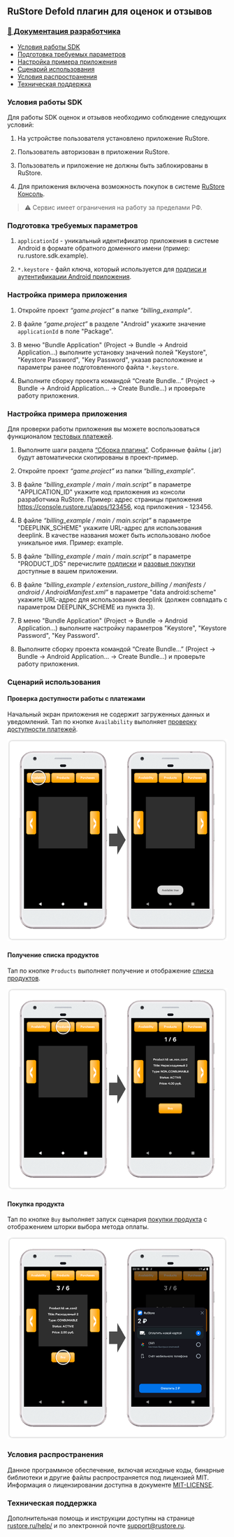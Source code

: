 ## RuStore Defold плагин для оценок и отзывов

### [🔗 Документация разработчика](https://www.rustore.ru/help/sdk/payments)

- [Условия работы SDK](#Условия-работы-SDK)
- [Подготовка требуемых параметров](#Подготовка-требуемых-параметров)
- [Настройка примера приложения](#Настройка-примера-приложения)
- [Сценарий использования](#Сценарий-использования)
- [Условия распространения](#Условия-распространения)
- [Техническая поддержка](#Техническая-поддержка)


### Условия работы SDK

Для работы SDK оценок и отзывов необходимо соблюдение следующих условий:

1. На устройстве пользователя установлено приложение RuStore.

2. Пользователь авторизован в приложении RuStore.

3. Пользователь и приложение не должны быть заблокированы в RuStore.

4. Для приложения включена возможность покупок в системе [RuStore Консоль](https://console.rustore.ru/).

> ⚠️ Сервис имеет ограничения на работу за пределами РФ.


### Подготовка требуемых параметров

1. `applicationId` - уникальный идентификатор приложения в системе Android в формате обратного доменного имени (пример: ru.rustore.sdk.example).

2. `*.keystore` - файл ключа, который используется для [подписи и аутентификации Android приложения](https://www.rustore.ru/help/developers/publishing-and-verifying-apps/app-publication/apk-signature/).


### Настройка примера приложения

1. Откройте проект _“game.project”_ в папке _“billing_example”_.

2. В файле _“game.project”_ в разделе "Android" укажите значение `applicationId` в поле "Package".

3. В меню "Bundle Application" (Project → Bundle → Android Application...) выполните установку значений полей "Keystore", "Keystore Password", "Key Password", указав расположение и параметры ранее подготовленного файла `*.keystore`.

4. Выполните сборку проекта командой “Create Bundle...” (Project → Bundle → Android Application... → Create Bundle...) и проверьте работу приложения.


### Настройка примера приложения

Для проверки работы приложения вы можете воспользоваться функционалом [тестовых платежей](https://www.rustore.ru/help/developers/monetization/sandbox).

1. Выполните шаги раздела [“Сборка плагина”](../README.md). Собранные файлы (.jar) будут автоматически скопированы в проект-пример.

2. Откройте проект _“game.project”_ из папки _“billing_example”_.

3. В файле _“billing_example / main / main.script”_ в параметре "APPLICATION_ID" укажите код приложения из консоли разработчика RuStore. Пример: адрес страницы приложения https://console.rustore.ru/apps/123456, код приложения - 123456.

4. В файле _“billing_example / main / main.script”_ в параметре "DEEPLINK_SCHEME" укажите URL-адрес для использования deeplink. В качестве названия может быть использовано любое уникальное имя. Пример: example.

5. В файле _“billing_example / main / main.script”_ в параметре "PRODUCT_IDS" перечислите [подписки](https://www.rustore.ru/help/developers/monetization/create-app-subscription/) и [разовые покупки](https://www.rustore.ru/help/developers/monetization/create-paid-product-in-application/) доступные в вашем приложении.

6. В файле _“billing_example / extension_rustore_billing / manifests / android / AndroidManifest.xml”_ в параметре "data android:scheme" укажите URL-адрес для использования deeplink (должен совпадать с параметром DEEPLINK_SCHEME из пункта 3).

7. В меню "Bundle Application" (Project → Bundle → Android Application...) выполните настройку параметров "Keystore", "Keystore Password", "Key Password".

8. Выполните сборку проекта командой “Create Bundle...” (Project → Bundle → Android Application... → Create Bundle...) и проверьте работу приложения.


### Сценарий использования

#### Проверка доступности работы с платежами

Начальный экран приложения не содержит загруженных данных и уведомлений. Тап по кнопке `Availability` выполняет [проверку доступности платежей](https://www.rustore.ru/help/sdk/payments/checkpurchasesavailability).

![Проверка доступности платежей](images/02_check_purchases_availability.png)


#### Получение списка продуктов

Тап по кнопке `Products` выполняет получение и отображение [списка продуктов](https://www.rustore.ru/help/sdk/payments/getproducts).

![Получение списка продуктов](images/03_update_products_list.png)


#### Покупка продукта

Тап по кнопке `Buy` выполняет запуск сценария [покупки продукта](https://www.rustore.ru/help/sdk/payments/purchaseproduct) с отображением шторки выбора метода оплаты.

![Покупка продукта](images/04_purchase.png)


### Условия распространения

Данное программное обеспечение, включая исходные коды, бинарные библиотеки и другие файлы распространяется под лицензией MIT. Информация о лицензировании доступна в документе [MIT-LICENSE](../MIT-LICENSE.txt).


### Техническая поддержка

Дополнительная помощь и инструкции доступны на странице [rustore.ru/help/](https://www.rustore.ru/help/) и по электронной почте [support@rustore.ru](mailto:support@rustore.ru).
